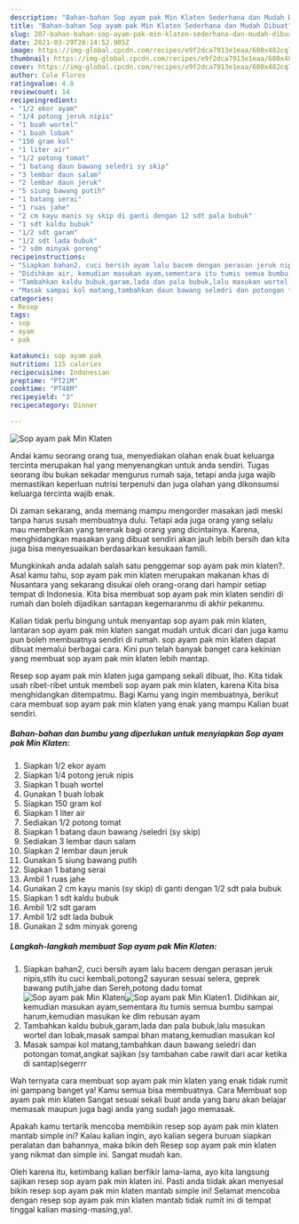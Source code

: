 ```yaml
---
description: "Bahan-bahan Sop ayam pak Min Klaten Sederhana dan Mudah Dibuat"
title: "Bahan-bahan Sop ayam pak Min Klaten Sederhana dan Mudah Dibuat"
slug: 207-bahan-bahan-sop-ayam-pak-min-klaten-sederhana-dan-mudah-dibuat
date: 2021-03-29T20:14:52.905Z
image: https://img-global.cpcdn.com/recipes/e9f2dca7913e1eaa/680x482cq70/sop-ayam-pak-min-klaten-foto-resep-utama.jpg
thumbnail: https://img-global.cpcdn.com/recipes/e9f2dca7913e1eaa/680x482cq70/sop-ayam-pak-min-klaten-foto-resep-utama.jpg
cover: https://img-global.cpcdn.com/recipes/e9f2dca7913e1eaa/680x482cq70/sop-ayam-pak-min-klaten-foto-resep-utama.jpg
author: Cole Flores
ratingvalue: 4.8
reviewcount: 14
recipeingredient:
- "1/2 ekor ayam"
- "1/4 potong jeruk nipis"
- "1 buah wortel"
- "1 buah lobak"
- "150 gram kol"
- "1 liter air"
- "1/2 potong tomat"
- "1 batang daun bawang seledri sy skip"
- "3 lembar daun salam"
- "2 lembar daun jeruk"
- "5 siung bawang putih"
- "1 batang serai"
- "1 ruas jahe"
- "2 cm kayu manis sy skip di ganti dengan 12 sdt pala bubuk"
- "1 sdt kaldu bubuk"
- "1/2 sdt garam"
- "1/2 sdt lada bubuk"
- "2 sdm minyak goreng"
recipeinstructions:
- "Siapkan bahan2, cuci bersih ayam lalu bacem dengan perasan jeruk nipis,stlh itu cuci kembali,potong2 sayuran sesuai selera, geprek bawang putih,jahe dan Sereh,potong dadu tomat"
- "Didihkan air, kemudian masukan ayam,sementara itu tumis semua bumbu sampai harum,kemudian masukan ke dlm rebusan ayam"
- "Tambahkan kaldu bubuk,garam,lada dan pala bubuk,lalu masukan wortel dan lobak,masak sampai bhan matang,kemudian masukan kol"
- "Masak sampai kol matang,tambahkan daun bawang seledri dan potongan tomat,angkat sajikan (sy tambahan cabe rawit dari acar ketika di santap)segerrr"
categories:
- Resep
tags:
- sop
- ayam
- pak

katakunci: sop ayam pak 
nutrition: 115 calories
recipecuisine: Indonesian
preptime: "PT21M"
cooktime: "PT48M"
recipeyield: "3"
recipecategory: Dinner

---
```



![Sop ayam pak Min Klaten](https://img-global.cpcdn.com/recipes/e9f2dca7913e1eaa/680x482cq70/sop-ayam-pak-min-klaten-foto-resep-utama.jpg)

Andai kamu seorang orang tua, menyediakan olahan enak buat keluarga tercinta merupakan hal yang menyenangkan untuk anda sendiri. Tugas seorang ibu bukan sekadar mengurus rumah saja, tetapi anda juga wajib memastikan keperluan nutrisi terpenuhi dan juga olahan yang dikonsumsi keluarga tercinta wajib enak.

Di zaman  sekarang, anda memang mampu mengorder masakan jadi meski tanpa harus susah membuatnya dulu. Tetapi ada juga orang yang selalu mau memberikan yang terenak bagi orang yang dicintainya. Karena, menghidangkan masakan yang dibuat sendiri akan jauh lebih bersih dan kita juga bisa menyesuaikan berdasarkan kesukaan famili. 



Mungkinkah anda adalah salah satu penggemar sop ayam pak min klaten?. Asal kamu tahu, sop ayam pak min klaten merupakan makanan khas di Nusantara yang sekarang disukai oleh orang-orang dari hampir setiap tempat di Indonesia. Kita bisa membuat sop ayam pak min klaten sendiri di rumah dan boleh dijadikan santapan kegemaranmu di akhir pekanmu.

Kalian tidak perlu bingung untuk menyantap sop ayam pak min klaten, lantaran sop ayam pak min klaten sangat mudah untuk dicari dan juga kamu pun boleh membuatnya sendiri di rumah. sop ayam pak min klaten dapat dibuat memalui berbagai cara. Kini pun telah banyak banget cara kekinian yang membuat sop ayam pak min klaten lebih mantap.

Resep sop ayam pak min klaten juga gampang sekali dibuat, lho. Kita tidak usah ribet-ribet untuk membeli sop ayam pak min klaten, karena Kita bisa menghidangkan ditempatmu. Bagi Kamu yang ingin membuatnya, berikut cara membuat sop ayam pak min klaten yang enak yang mampu Kalian buat sendiri.

<!--inarticleads1-->

##### Bahan-bahan dan bumbu yang diperlukan untuk menyiapkan Sop ayam pak Min Klaten:

1. Siapkan 1/2 ekor ayam
1. Siapkan 1/4 potong jeruk nipis
1. Siapkan 1 buah wortel
1. Gunakan 1 buah lobak
1. Siapkan 150 gram kol
1. Siapkan 1 liter air
1. Sediakan 1/2 potong tomat
1. Siapkan 1 batang daun bawang /seledri (sy skip)
1. Sediakan 3 lembar daun salam
1. Siapkan 2 lembar daun jeruk
1. Gunakan 5 siung bawang putih
1. Siapkan 1 batang serai
1. Ambil 1 ruas jahe
1. Gunakan 2 cm kayu manis (sy skip) di ganti dengan 1/2 sdt pala bubuk
1. Siapkan 1 sdt kaldu bubuk
1. Ambil 1/2 sdt garam
1. Ambil 1/2 sdt lada bubuk
1. Gunakan 2 sdm minyak goreng




<!--inarticleads2-->

##### Langkah-langkah membuat Sop ayam pak Min Klaten:

1. Siapkan bahan2, cuci bersih ayam lalu bacem dengan perasan jeruk nipis,stlh itu cuci kembali,potong2 sayuran sesuai selera, geprek bawang putih,jahe dan Sereh,potong dadu tomat
<img src="https://img-global.cpcdn.com/steps/53cd64d99f12ecaa/160x128cq70/sop-ayam-pak-min-klaten-langkah-memasak-1-foto.jpg" alt="Sop ayam pak Min Klaten"><img src="https://img-global.cpcdn.com/steps/94fff835817afd9b/160x128cq70/sop-ayam-pak-min-klaten-langkah-memasak-1-foto.jpg" alt="Sop ayam pak Min Klaten">1. Didihkan air, kemudian masukan ayam,sementara itu tumis semua bumbu sampai harum,kemudian masukan ke dlm rebusan ayam
1. Tambahkan kaldu bubuk,garam,lada dan pala bubuk,lalu masukan wortel dan lobak,masak sampai bhan matang,kemudian masukan kol
1. Masak sampai kol matang,tambahkan daun bawang seledri dan potongan tomat,angkat sajikan (sy tambahan cabe rawit dari acar ketika di santap)segerrr




Wah ternyata cara membuat sop ayam pak min klaten yang enak tidak rumit ini gampang banget ya! Kamu semua bisa membuatnya. Cara Membuat sop ayam pak min klaten Sangat sesuai sekali buat anda yang baru akan belajar memasak maupun juga bagi anda yang sudah jago memasak.

Apakah kamu tertarik mencoba membikin resep sop ayam pak min klaten mantab simple ini? Kalau kalian ingin, ayo kalian segera buruan siapkan peralatan dan bahannya, maka bikin deh Resep sop ayam pak min klaten yang nikmat dan simple ini. Sangat mudah kan. 

Oleh karena itu, ketimbang kalian berfikir lama-lama, ayo kita langsung sajikan resep sop ayam pak min klaten ini. Pasti anda tiidak akan menyesal bikin resep sop ayam pak min klaten mantab simple ini! Selamat mencoba dengan resep sop ayam pak min klaten mantab tidak rumit ini di tempat tinggal kalian masing-masing,ya!.

